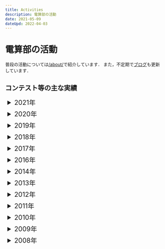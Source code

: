 ```yaml
---
title: Activities
description: 電算部の活動
date: 2021-05-09
dateUpd: 2022-04-03
---
```


# 電算部の活動

普段の活動については[/about/](/about/)で紹介しています．
また，不定期で[ブログ](/blog/)も更新しています．

## コンテスト等の主な実績

<ul class="contests">
  <li>
    <details>
      <summary class="contestYear">2021年</summary>
      <ul>
        <li>日本ゲーム大賞2021 U18部門 参加</li>
      </ul>
    </details>
  </li>
  <li>
    <details>
      <summary class="contestYear">2020年</summary>
      <ul>
        <li>日本ゲーム大賞2020 U18部門 参加</li>
      </ul>
    </details>
  </li>
  <li>
    <details>
      <summary class="contestYear">2019年</summary>
      <ul>
        <li>第30回全国高等専門学校プログラミングコンテスト 競技部門 出場</li>
      </ul>
    </details>
  </li>
  <li>
    <details>
      <summary class="contestYear">2018年</summary>
      <ul>
        <li>第29回全国高等専門学校プログラミングコンテスト 競技部門 出場</li>
      </ul>
    </details>
  </li>
  <li>
    <details>
      <summary class="contestYear">2017年</summary>
      <ul>
        <li>第28回全国高等専門学校プログラミングコンテスト 競技部門 出場</li>
      </ul>
    </details>
  </li>
  <li>
    <details>
      <summary class="contestYear">2016年</summary>
      <ul>
        <li>第27回全国高等専門学校プログラミングコンテスト 競技部門 準決勝出場</li>
      </ul>
    </details>
  </li>
  <li>
    <details>
      <summary class="contestYear">2014年</summary>
      <ul>
        <li>全国高等専門学校プログラミングコンテスト 競技部門 出場</li>
        <li>全国高等学校パソコンコンクール プログラミング部門 出場 予選優秀賞</li>
        <li>全国高等学校パソコンコンクール いちまいの絵CG部門 出場</li>
      </ul>
    </details>
  </li>
  <li>
    <details>
      <summary class="contestYear">2013年</summary>
      <ul>
        <li>全国高等専門学校プログラミングコンテスト 競技部門 出場</li>
        <li>全国高等学校パソコンコンクール プログラミング部門 出場 予選優秀賞（全国順位 535チーム中29位）</li>
        <li>情報オリンピック日本大会 予選Aランク 本選出場</li>
      </ul>
    </details>
  </li>
  <li>
    <details>
      <summary class="contestYear">2012年</summary>
      <ul>
        <li>全国高等専門学校プログラミングコンテスト 競技部門 出場</li>
        <li>全国高等学校パソコンコンクール プログラミング部門 全国大会出場</li>
        <li>ACM International Collegiate Programming Contest Asia Regional Contest 出場</li>
      </ul>
    </details>
  </li>
  <li>
    <details>
      <summary class="contestYear">2011年</summary>
      <ul>
        <li>全国高等専門学校プログラミングコンテスト 競技部門 準決勝進出</li>
        <li>全国高等学校パソコンコンクール プログラミング部門 出場</li>
        <li>ACM International Collegiate Programming Contest Asia Regional Contest 出場</li>
      </ul>
    </details>
  </li>
  <li>
    <details>
      <summary class="contestYear">2010年</summary>
      <ul>
        <li>全国高等専門学校プログラミングコンテスト 競技部門 出場</li>
        <li>全国高等学校パソコンコンクール プログラミング部門 出場</li>
        <li>愛媛大学プログラミングオープンチャレンジ＠松山 本選1回戦出場 総合7位</li>
      </ul>
    </details>
  </li>
  <li>
    <details>
      <summary class="contestYear">2009年</summary>
      <ul>
        <li>全国高等専門学校プログラミングコンテスト 競技部門 準決勝進出</li>
        <li>全国高等専門学校プログラミングコンテスト 自由部門 敢闘賞</li>
        <li>全国高等学校パソコンコンクール プログラミング部門 出場</li>
      </ul>
    </details>
  </li>
  <li>
    <details>
      <summary class="contestYear">2008年</summary>
      <ul>
        <li>全国高等専門学校プログラミングコンテスト 競技部門 出場</li>
        <li>全国高等学校パソコンコンクール プログラミング部門 出場</li>
        <li>毎日パソコン入力コンクール10月大会 3位</li>
        <li>情報オリンピック日本大会 予選Aランク 本選出場</li>
      </ul>
    </details>
  </li>
</ul>

<style lang="scss">
  .contests {
    margin: 0;
    padding: 0;
    list-style: none;
  }

  .contests li {
    margin: .5em;
  }

  .contestYear {
    font-size: 1.5em;
  }
</style>
